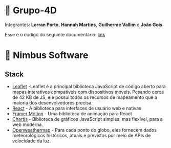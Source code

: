 # 🚀 Grupo-4D
Integrantes:
**Lorran Porto**, **Hannah Martins**, **Guilherme Vallim** e **João Gois**

Esse é o código do seguinte documentário: [link](https://github.com/lorranprt/grupo-4d)

# 🍁 Nimbus Software

## Stack
- [Leaflet](https://leafletjs.com/reference.html) -Leaflet é a principal biblioteca JavaScript de código aberto para mapas interativos compatíveis com dispositivos móveis. Pesando cerca de 42 KB de JS, ele possui todos os recursos de mapeamento que a maioria dos desenvolvedores precisa.
- [React](https://legacy.reactjs.org/docs/getting-started.html) - A biblioteca para interfaces de usuário web e nativas
- [Framer Motion](https://www.framer.com/motion/) - Uma biblioteca de animação para React
- [Chartjs](https://chartjs.org/) - Biblioteca de gráficos JavaScript simples, mas flexível, para a web moderna.
- [Openweathermap](https://openweathermap.org/) - Para cada ponto do globo, eles fornecem dados meteorológicos históricos, atuais e previstos por meio de APIs de velocidade da luz.
